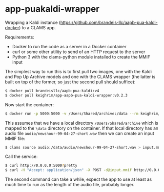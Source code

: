 # app-puakaldi-wrapper
Wrapping a Kaldi instance (https://github.com/brandeis-llc/aapb-pua-kaldi-docker) to a CLAMS app. 

Requirements:

- Docker to run the code as a server in a Docker container
- curl or some other utility to send of an HTTP request to the server
- Python 3 with the clams-python module installed to create the MMIF input

The simplest way to run this is to first pull two images, one with the Kaldi and Pop Up Archive models and one with the CLAMS wrapper (the latter is built on top of the former, so just the second pull should suffice):

```bash
$ docker pull brandeisllc/aapb-pua-kaldi:v4
$ docker pull keighrim/app-aapb-pua-kaldi-wrapper:v0.2.3
```

Now start the container:

```bash
$ docker run -p 5000:5000 -v /Users/Shared/archive:/data --rm keighrim/app-aapb-pua-kaldi-wrapper:v0.2.3
```

This assumes that we have a local directory `/Users/Shared/archive` which is mapped to the `\data` directory on the container. If that local directory has an audio file `audio/newshour-99-04-27-short.wav` then we can create an input MMIF file:

```bash
$ clams source audio:/data/audio/newshour-99-04-27-short.wav > input.mmif
```

Call the service:

```bash
$ curl http://0.0.0.0:5000?pretty
$ curl -H "Accept: application/json" -X POST -d@input.mmif http://0.0.0.0:5000?pretty
```

The second command can take a while, expect the app to use at least as much time to run as the length of the audio file, probably longer.

